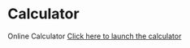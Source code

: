 # Calculator
Online Calculator
[Click here to launch the calculator](https://arghya17.github.io/Calculator/)
